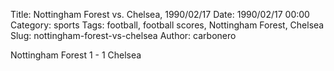 Title: Nottingham Forest vs. Chelsea, 1990/02/17
Date: 1990/02/17 00:00
Category: sports
Tags: football, football scores, Nottingham Forest, Chelsea
Slug: nottingham-forest-vs-chelsea
Author: carbonero


Nottingham Forest 1 - 1 Chelsea
